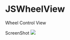 # JSWheelView
Wheel Control View

ScreenShot
![](https://github.com/l2eshock/JSWheelView/_temp/ScreenShot.png)
